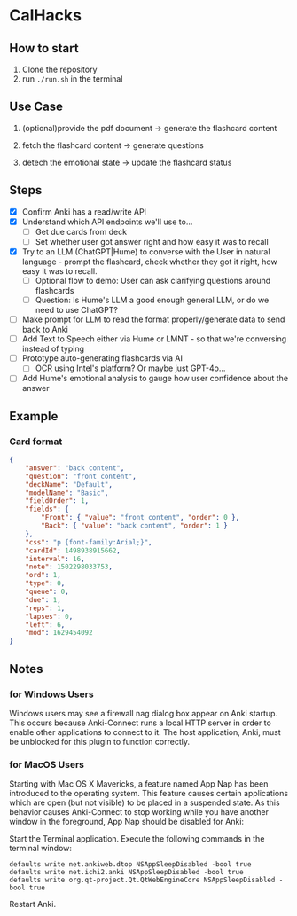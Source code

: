 # CalHacks

## How to start

1. Clone the repository
2. run `./run.sh` in the terminal

## Use Case

1. (optional)provide the pdf document -> generate the flashcard content

2. fetch the flashcard content -> generate questions

3. detech the emotional state -> update the flashcard status

## Steps 
 - [x] Confirm Anki has a read/write API
 - [x] Understand which API endpoints we'll use to...
     - [ ] Get due cards from deck
     - [ ] Set whether user got answer right and how easy it was to recall
 - [x] Try to an LLM (ChatGPT|Hume) to converse with the User in natural language - prompt the flashcard, check whether they got it right, how easy it was to recall.
     - [ ] Optional flow to demo: User can ask clarifying questions around flashcards
     - [ ] Question: Is Hume's LLM a good enough general LLM, or do we need to use ChatGPT?
 - [ ] Make prompt for LLM to read the format properly/generate data to send back to Anki
 - [ ] Add Text to Speech either via Hume or LMNT - so that we're conversing instead of typing
 - [ ] Prototype auto-generating flashcards via AI
    - [ ] OCR using Intel's platform? Or maybe just GPT-4o...
 - [ ] Add Hume's emotional analysis to gauge how user confidence about the answer

## Example

### Card format

```json
{
    "answer": "back content",
    "question": "front content",
    "deckName": "Default",
    "modelName": "Basic",
    "fieldOrder": 1,
    "fields": {
        "Front": { "value": "front content", "order": 0 },
        "Back": { "value": "back content", "order": 1 }
    },
    "css": "p {font-family:Arial;}",
    "cardId": 1498938915662,
    "interval": 16,
    "note": 1502298033753,
    "ord": 1,
    "type": 0,
    "queue": 0,
    "due": 1,
    "reps": 1,
    "lapses": 0,
    "left": 6,
    "mod": 1629454092
}
```

## Notes

### for Windows Users

Windows users may see a firewall nag dialog box appear on Anki startup. This occurs because Anki-Connect runs a local HTTP server in order to enable other applications to connect to it. The host application, Anki, must be unblocked for this plugin to function correctly.

### for MacOS Users

Starting with Mac OS X Mavericks, a feature named App Nap has been introduced to the operating system. This feature causes certain applications which are open (but not visible) to be placed in a suspended state. As this behavior causes Anki-Connect to stop working while you have another window in the foreground, App Nap should be disabled for Anki:

Start the Terminal application.
Execute the following commands in the terminal window:

```
defaults write net.ankiweb.dtop NSAppSleepDisabled -bool true
defaults write net.ichi2.anki NSAppSleepDisabled -bool true
defaults write org.qt-project.Qt.QtWebEngineCore NSAppSleepDisabled -bool true
```

Restart Anki.
